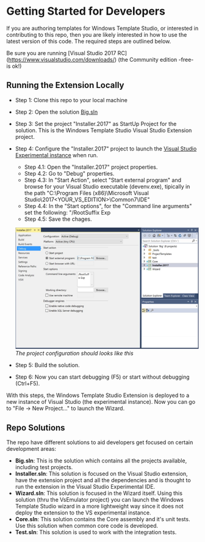 Getting Started for Developers
==============================
If you are authoring templates for Windows Template Studio, or interested in contributing to this repo, then you are likely interested in how to use the latest version of this code. The required steps are outlined below.

Be sure you are running [Visual Studio 2017 RC] (https://www.visualstudio.com/downloads/) (the Community edition -free- is ok!)

## Running the Extension Locally
* Step 1: Clone this repo to your local machine

* Step 2: Open the solution [Big.sln](../code/Big.sln)

* Step 3: Set the project "Installer.2017" as StartUp Project for the solution. This is the Windows Template Studio Visual Studio Extension project. 

* Step 4: Configure the "Installer.2017" project to launch the [Visual Studio Experimental instance](https://msdn.microsoft.com/library/bb166560(v=vs.140).aspx) when run.
    * Step 4.1: Open the "Installer.2017" project properties.
    * Step 4.2: Go to "Debug" properties.
    * Step 4.3: In "Start Action", select "Start external program" and browse for your Visual Studio executable (devenv.exe), tipically in the path "C:\Program Files (x86)\Microsoft Visual Studio\2017\<YOUR_VS_EDITION>\Common7\IDE\" 
    * Step 4.4: In the "Start options", for the "Command line arguments" set the following: "/RootSuffix Exp
    * Step 4.5: Save the chages.
    
    ![Installer.2017 Configuration](./resources/getting-started/Installer2017.Debug.Config.JPG)
    *The project configuration should looks like this*

* Step 5: Build the solution.

* Step 6: Now you can start debugging (F5) or start without debugging (Ctrl+F5).

With this steps, the Windows Template Studio Extension is deployed to a new instance of Visual Studio (the experimental instance). Now you can go to "File -> New Project..." to launch the Wizard.

## Repo Solutions
The repo have different solutions to aid developers get focused on certain development areas:

* **Big.sln**: This is the solution which contains all the projects available, including test projects.
* **Installer.sln**: This solution is focused on the Visual Studio extension, have the extension project and all the dependencies and is thought to run the extension in the Visual Studio Experimental IDE.
* **Wizard.sln**: This solution is focused in the Wizard itself. Using this solution (thru the VsEmulator project) you can launch the Windows Template Studio wizard in a more lightweight way since it does not deploy the extension to the VS experimental instance.
* **Core.sln**: This solution contains the Core assembly and it's unit tests. Use this solution when common core code is developed.
* **Test.sln**: This solution is used to work with the integration tests.




